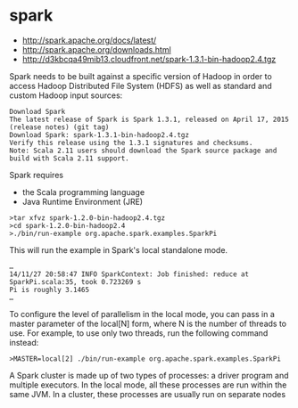 # spark

* http://spark.apache.org/docs/latest/ 
* http://spark.apache.org/downloads.html
* http://d3kbcqa49mib13.cloudfront.net/spark-1.3.1-bin-hadoop2.4.tgz

Spark needs to be built against a specific version of Hadoop in order to access Hadoop Distributed File System (HDFS) as well as standard and custom Hadoop input sources:
```
Download Spark
The latest release of Spark is Spark 1.3.1, released on April 17, 2015 (release notes) (git tag)
Download Spark: spark-1.3.1-bin-hadoop2.4.tgz
Verify this release using the 1.3.1 signatures and checksums.
Note: Scala 2.11 users should download the Spark source package and build with Scala 2.11 support.
```
Spark requires 

* the Scala programming language
* Java Runtime Environment (JRE)

```
>tar xfvz spark-1.2.0-bin-hadoop2.4.tgz
>cd spark-1.2.0-bin-hadoop2.4
>./bin/run-example org.apache.spark.examples.SparkPi
```

This will run the example in Spark's local standalone mode.
```
…
14/11/27 20:58:47 INFO SparkContext: Job finished: reduce at SparkPi.scala:35, took 0.723269 s
Pi is roughly 3.1465
…
```
To configure the level of parallelism in the local mode, you can pass in a master parameter of the local[N] form, where N is the number of threads to use. For example, to use only two threads, run the following command instead:
```
>MASTER=local[2] ./bin/run-example org.apache.spark.examples.SparkPi
```
A Spark cluster is made up of two types of processes: a driver program and multiple executors. In the local mode, all these processes are run within the same JVM. In a cluster, these processes are usually run on separate nodes
